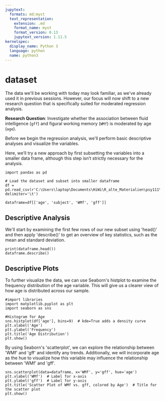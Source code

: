 ```yaml
---
jupytext:
  formats: md:myst
  text_representation:
    extension: .md
    format_name: myst
    format_version: 0.13
    jupytext_version: 1.11.5
kernelspec:
  display_name: Python 3
  language: python
  name: python3
---
```


# dataset
The data we'll be working with today may look familiar, as we've already used it in previous sessions. However, our focus will now shift to a new research question that is specifically suited for moderated regression analysis.

**Research Question**: Investigate whether the association between fluid intelligence (`gff`) and figural working memory (`WMf`) is moderated by age (`age`).

Before we begin the regression analysis, we'll perform basic descriptive analyses and visualize the variables.

Here, we’ll try a new approach by first subsetting the variables into a smaller data frame, although this step isn’t strictly necessary for the analysis.
   
```{code-cell}
import pandas as pd

# Load the dataset and subset into smaller dataframe
df = pd.read_csv(r'C:\Users\laptop\Documents\HiWi\R_alte_Materialien\psy111\Seminar\2_4_moderated_regression\Data_seminar.txt', delimiter='\t')

dataframe=df[['age', 'subject', 'WMf', 'gff']]

```
## Descriptive Analysis

We'll start by examining the first few rows of our new subset using 'head()' and then apply 'describe()' to get an overview of key statistics, such as the mean and standard deviation.

```{code-cell}
print(dataframe.head())
dataframe.describe()
```
## Descriptive Plots
To further visualize the data, we can use Seaborn's histplot to examine the frequency distribution of the age variable. This will give us a clearer view of how age is distributed across our sample.

```{code-cell}
#import libraries
import matplotlib.pyplot as plt
import seaborn as sns

#Histogram for Age
sns.histplot(df['age'], bins=9)  # kde=True adds a density curve
plt.xlabel('Age')
plt.ylabel('Frequency')
plt.title('Age Distribution')
plt.show()
```
By using Seaborn's 'scatterplot', we can explore the relationship between 'WMf' and 'gff' and identify any trends. Additionally, we will incorporate age as the hue to visualize how this variable may influence the relationship between 'WMf' and 'gff'.

```{code-cell}
sns.scatterplot(data=dataframe, x='WMf', y='gff', hue='age')
plt.xlabel('WMf')  # Label for x-axis
plt.ylabel('gff')  # Label for y-axis
plt.title('Scatter Plot of WMf vs. gff, colored by Age')  # Title for the scatter plot
plt.show()
```



